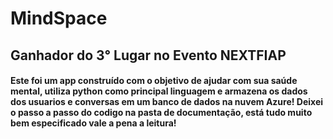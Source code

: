 # MindSpace

## Ganhador do 3° Lugar no Evento NEXTFIAP


#### Este foi um app construído com o objetivo de ajudar com sua saúde mental, utiliza python como principal linguagem e armazena os dados dos usuarios e conversas em um banco de dados na nuvem Azure! Deixei o passo a passo do codigo na pasta de documentação, está tudo muito bem especificado vale a pena a leitura!
